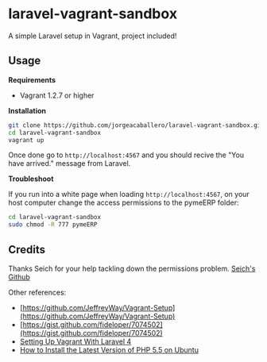 laravel-vagrant-sandbox
=======================

A simple Laravel setup in Vagrant, project included!


Usage
-----

**Requirements**

- Vagrant 1.2.7 or higher

**Installation**

```bash
git clone https://github.com/jorgeacaballero/laravel-vagrant-sandbox.git
cd laravel-vagrant-sandbox
vagrant up 
```

Once done go to `http://localhost:4567` and you should recive the "You have arrived." message from Laravel.

**Troubleshoot**

If you run into a white page when loading `http://localhost:4567`, on your host computer change the access permissions to the pymeERP folder:

```bash
cd laravel-vagrant-sandbox
sudo chmod -R 777 pymeERP
```

Credits
-------

Thanks Seich for your help tackling down the permissions problem. [Seich's Github](https://github.com/Seich)

Other references:

- [https://github.com/JeffreyWay/Vagrant-Setup](https://github.com/JeffreyWay/Vagrant-Setup)
- [https://gist.github.com/fideloper/7074502](https://gist.github.com/fideloper/7074502)
- [Setting Up Vagrant With Laravel 4](http://culttt.com/2013/06/17/setting-up-vagrant-with-laravel-4/)
- [How to Install the Latest Version of PHP 5.5 on Ubuntu](http://www.dev-metal.com/how-to-setup-latest-version-of-php-5-5-on-ubuntu-12-04-lts/)


